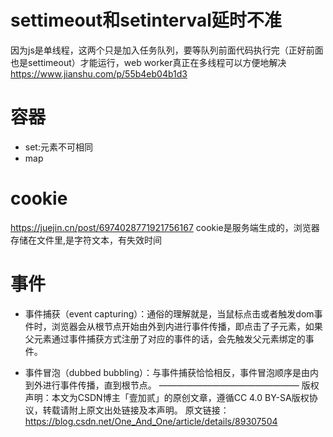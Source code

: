 # settimeout和setinterval延时不准
因为js是单线程，这两个只是加入任务队列，要等队列前面代码执行完（正好前面也是settimeout）才能运行，web worker真正在多线程可以方便地解决
https://www.jianshu.com/p/55b4eb04b1d3

# 容器
- set:元素不可相同
- map
  
# cookie
https://juejin.cn/post/6974028771921756167
cookie是服务端生成的，浏览器存储在文件里,是字符文本，有失效时间

# 事件
- 事件捕获（event  capturing）：通俗的理解就是，当鼠标点击或者触发dom事件时，浏览器会从根节点开始由外到内进行事件传播，即点击了子元素，如果父元素通过事件捕获方式注册了对应的事件的话，会先触发父元素绑定的事件。

- 事件冒泡（dubbed  bubbling）：与事件捕获恰恰相反，事件冒泡顺序是由内到外进行事件传播，直到根节点。
————————————————
版权声明：本文为CSDN博主「壹加贰」的原创文章，遵循CC 4.0 BY-SA版权协议，转载请附上原文出处链接及本声明。
原文链接：https://blog.csdn.net/One_And_One/article/details/89307504